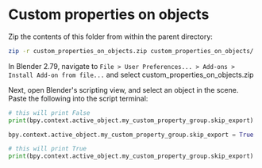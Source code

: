 # Custom properties on objects

Zip the contents of this folder from within the parent directory:

```bash
zip -r custom_properties_on_objects.zip custom_properties_on_objects/
```

In Blender 2.79, navigate to `File > User Preferences... > Add-ons > Install Add-on from file...` and select custom_properties_on_objects.zip

Next, open Blender's scripting view, and select an object in the scene. Paste the following into the script terminal:

```python
# this will print False
print(bpy.context.active_object.my_custom_property_group.skip_export)

bpy.context.active_object.my_custom_property_group.skip_export = True

# this will print True
print(bpy.context.active_object.my_custom_property_group.skip_export)
```